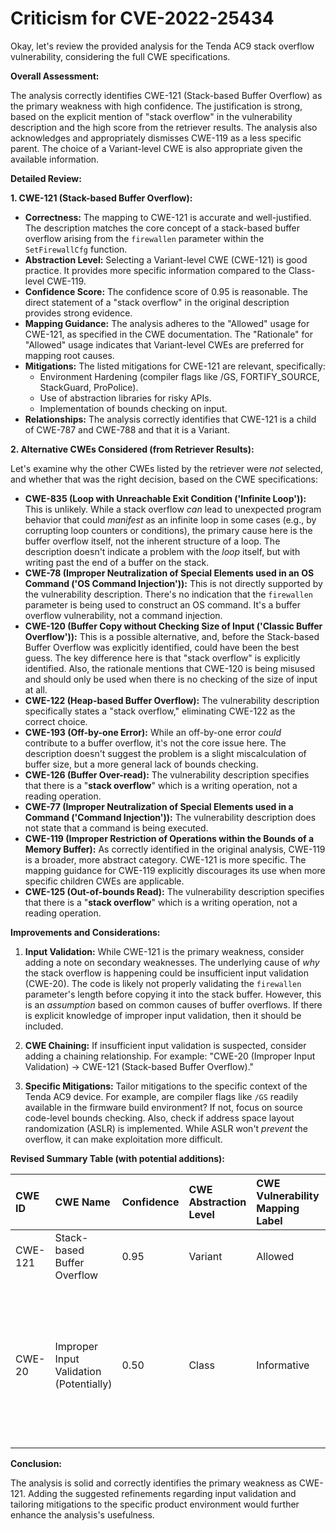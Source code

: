 # Criticism for CVE-2022-25434

Okay, let's review the provided analysis for the Tenda AC9 stack overflow vulnerability, considering the full CWE specifications.

**Overall Assessment:**

The analysis correctly identifies CWE-121 (Stack-based Buffer Overflow) as the primary weakness with high confidence. The justification is strong, based on the explicit mention of "stack overflow" in the vulnerability description and the high score from the retriever results. The analysis also acknowledges and appropriately dismisses CWE-119 as a less specific parent. The choice of a Variant-level CWE is also appropriate given the available information.

**Detailed Review:**

**1. CWE-121 (Stack-based Buffer Overflow):**

*   **Correctness:** The mapping to CWE-121 is accurate and well-justified. The description matches the core concept of a stack-based buffer overflow arising from the `firewallen` parameter within the `SetFirewallCfg` function.
*   **Abstraction Level:** Selecting a Variant-level CWE (CWE-121) is good practice.  It provides more specific information compared to the Class-level CWE-119.
*   **Confidence Score:** The confidence score of 0.95 is reasonable. The direct statement of a "stack overflow" in the original description provides strong evidence.
*   **Mapping Guidance:** The analysis adheres to the "Allowed" usage for CWE-121, as specified in the CWE documentation. The "Rationale" for "Allowed" usage indicates that Variant-level CWEs are preferred for mapping root causes.
*   **Mitigations:** The listed mitigations for CWE-121 are relevant, specifically:
    *   Environment Hardening (compiler flags like /GS, FORTIFY\_SOURCE, StackGuard, ProPolice).
    *   Use of abstraction libraries for risky APIs.
    *   Implementation of bounds checking on input.
*   **Relationships:** The analysis correctly identifies that CWE-121 is a child of CWE-787 and CWE-788 and that it is a Variant.

**2. Alternative CWEs Considered (from Retriever Results):**

Let's examine why the other CWEs listed by the retriever were *not* selected, and whether that was the right decision, based on the CWE specifications:

*   **CWE-835 (Loop with Unreachable Exit Condition ('Infinite Loop')):** This is unlikely. While a stack overflow *can* lead to unexpected program behavior that could *manifest* as an infinite loop in some cases (e.g., by corrupting loop counters or conditions), the primary cause here is the buffer overflow itself, not the inherent structure of a loop. The description doesn't indicate a problem with the *loop* itself, but with writing past the end of a buffer on the stack.
*   **CWE-78 (Improper Neutralization of Special Elements used in an OS Command ('OS Command Injection')):**  This is not directly supported by the vulnerability description.  There's no indication that the `firewallen` parameter is being used to construct an OS command. It's a buffer overflow vulnerability, not a command injection.
*   **CWE-120 (Buffer Copy without Checking Size of Input ('Classic Buffer Overflow')):** This is a possible alternative, and, before the Stack-based Buffer Overflow was explicitly identified, could have been the best guess. The key difference here is that "stack overflow" is explicitly identified. Also, the rationale mentions that CWE-120 is being misused and should only be used when there is no checking of the size of input at all.
*   **CWE-122 (Heap-based Buffer Overflow):**  The vulnerability description specifically states a "stack overflow," eliminating CWE-122 as the correct choice.
*   **CWE-193 (Off-by-one Error):**  While an off-by-one error *could* contribute to a buffer overflow, it's not the core issue here. The description doesn't suggest the problem is a slight miscalculation of buffer size, but a more general lack of bounds checking.
*   **CWE-126 (Buffer Over-read):** The vulnerability description specifies that there is a "**stack overflow**" which is a writing operation, not a reading operation.
*   **CWE-77 (Improper Neutralization of Special Elements used in a Command ('Command Injection')):** The vulnerability description does not state that a command is being executed.
*   **CWE-119 (Improper Restriction of Operations within the Bounds of a Memory Buffer):**  As correctly identified in the original analysis, CWE-119 is a broader, more abstract category. CWE-121 is more specific. The mapping guidance for CWE-119 explicitly discourages its use when more specific children CWEs are applicable.
*    **CWE-125 (Out-of-bounds Read):** The vulnerability description specifies that there is a "**stack overflow**" which is a writing operation, not a reading operation.

**Improvements and Considerations:**

1.  **Input Validation:** While CWE-121 is the primary weakness, consider adding a note on secondary weaknesses. The underlying cause of *why* the stack overflow is happening could be insufficient input validation (CWE-20). The code is likely not properly validating the `firewallen` parameter's length before copying it into the stack buffer. However, this is an *assumption* based on common causes of buffer overflows. If there is explicit knowledge of improper input validation, then it should be included.

2.  **CWE Chaining:** If insufficient input validation is suspected, consider adding a chaining relationship. For example:  "CWE-20 (Improper Input Validation) -> CWE-121 (Stack-based Buffer Overflow)."

3.  **Specific Mitigations:** Tailor mitigations to the specific context of the Tenda AC9 device. For example, are compiler flags like `/GS` readily available in the firmware build environment? If not, focus on source code-level bounds checking. Also, check if address space layout randomization (ASLR) is implemented. While ASLR won't *prevent* the overflow, it can make exploitation more difficult.

**Revised Summary Table (with potential additions):**

| CWE ID  | CWE Name                                                                 | Confidence | CWE Abstraction Level | CWE Vulnerability Mapping Label | CWE-Vulnerability Mapping Notes                                                                                                                                                                                            |
| :-------- | :----------------------------------------------------------------------- | :--------- | :---------------------- | :------------------------------ | :----------------------------------------------------------------------------------------------------------------------------------------------------------------------------------------------------------------- |
| CWE-121 | Stack-based Buffer Overflow                                                  | 0.95       | Variant               | Allowed                       | Primary CWE                                                                                                                                                                                                        |
| CWE-20  | Improper Input Validation (Potentially) | 0.50     | Class    | Informative   | Contributing factor, *if*  insufficient input validation of the `firewallen` parameter's length is confirmed to be the root cause of the overflow.                                                                                                                           |

**Conclusion:**

The analysis is solid and correctly identifies the primary weakness as CWE-121. Adding the suggested refinements regarding input validation and tailoring mitigations to the specific product environment would further enhance the analysis's usefulness.